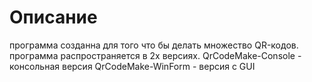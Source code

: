 # Описание 
программа созданна для того что бы делать множество QR-кодов.
программа распространяется в 2х версиях.
QrCodeMake-Console - консольная версия
QrCodeMake-WinForm - версия c GUI